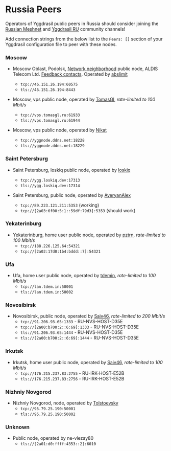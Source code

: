 # Russia Peers

Operators of Yggdrasil public peers in Russia should consider joining the [Russian Meshnet](https://github.com/russian-meshnet/meshnet-chat-agenda/blob/master/README.md#чаты-и-мосты-в-разных-сетях) and [Yggdrasil RU](https://t.me/Yggdrasil_ru) community channels!

Add connection strings from the below list to the `Peers: []` section of your Yggdrasil configuration file to peer with these nodes.

### Moscow
* Moscow Oblast, Podolsk, [Network neighborhood](https://netwhood.online/) public node, ALDIS Telecom Ltd. [Feedback contacts](http://netwhood.online/feedback/). Operated by [abslimit](https://mstdn.netwhood.online/@abslimit)
  * `tcp://46.151.26.194:60575`
  * `tls://46.151.26.194:8443`
  
* Moscow, vps public node, operated by [TomasGl](https://vk.com/tmsconsole), *rate-limited to 100 Mbit/s*
  * `tcp://vps.tomasgl.ru:61933`
  * `tls://vps.tomasgl.ru:61944`

* Moscow, vps public node, operated by [Nikat](https://t.me/nikat_meh)
  * `tcp://yggnode.ddns.net:18228`
  * `tls://yggnode.ddns.net:18229`
  
  
### Saint Petersburg
* Saint Petersburg, loskiq public node, operated by [loskiq](https://loskiq.com)
  * `tcp://ygg.loskiq.dev:17313`
  * `tls://ygg.loskiq.dev:17314`

* Saint Petersburg, public node, operated by [AveryanAlex](https://t.me/averyanalex)
  * `tcp://89.223.121.211:5353` (working)
  * `tcp://[2a03:6f00:5:1::59df:79d3]:5353` (should work)
  
  
### Yekaterinburg
* Yekaterinburg, home user public node, operated by [pztrn](https://pztrn.name), *rate-limited to 100 Mbit/s*
  * `tcp://188.226.125.64:54321`
  * `tcp://[2a02:17d0:1b4:bddd::7]:54321`
  
  
### Ufa
* Ufa, home user public node, operated by [tdemin](https://tdem.in), *rate-limited to 100 Mbit/s*
  * `tcp://lan.tdem.in:50001`
  * `tls://lan.tdem.in:50002`
  
  
### Novosibirsk
* Novosibirsk, public node, operated by [Saiv46](https://t.me/Saiv46), *rate-limited to 200 Mbit/s*
  * `tcp://91.206.93.65:1333` - RU-NVS-HOST-D35E
  * `tcp://[2a00:b700:2::6:69]:1333` - RU-NVS-HOST-D35E
  * `tls://91.206.93.65:1444` - RU-NVS-HOST-D35E
  * `tls://[2a00:b700:2::6:69]:1444` - RU-NVS-HOST-D35E


### Irkutsk
* Irkutsk, home user public node, operated by [Saiv46](https://t.me/Saiv46), *rate-limited to 100 Mbit/s*
  * `tcp://176.215.237.83:2755` - RU-IRK-HOST-E52B
  * `tls://176.215.237.83:2756` - RU-IRK-HOST-E52B


### Nizhniy Novgorod 
* Nizhniy Novgorod, node, operated by [Tolstoevsky](https://tolstoevsky.ml)
  * `tcp://95.79.25.190:50001`
  * `tls://95.79.25.190:50002`
  
  
### Unknown
* Public node, operated by ne-vlezay80
  * `tls://[2a01:d0:ffff:4353::2]:6010`
